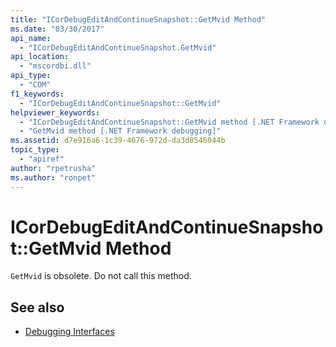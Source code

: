 ```yaml
---
title: "ICorDebugEditAndContinueSnapshot::GetMvid Method"
ms.date: "03/30/2017"
api_name: 
  - "ICorDebugEditAndContinueSnapshot.GetMvid"
api_location: 
  - "mscordbi.dll"
api_type: 
  - "COM"
f1_keywords: 
  - "ICorDebugEditAndContinueSnapshot::GetMvid"
helpviewer_keywords: 
  - "ICorDebugEditAndContinueSnapshot::GetMvid method [.NET Framework debugging]"
  - "GetMvid method [.NET Framework debugging]"
ms.assetid: d7e916a6-1c39-4676-972d-da3d8546044b
topic_type: 
  - "apiref"
author: "rpetrusha"
ms.author: "ronpet"
---
```

# ICorDebugEditAndContinueSnapshot::GetMvid Method
`GetMvid` is obsolete. Do not call this method.  
  
## See also

- [Debugging Interfaces](../../../../docs/framework/unmanaged-api/debugging/debugging-interfaces.md)
